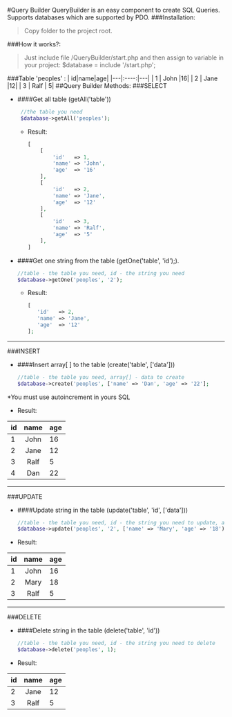 #Query Builder
QueryBuilder is an easy component to create SQL Queries.
Supports databases which are supported by PDO.
###Installation:

>Copy folder to the project root.

###How it works?:

>Just include file /QueryBuilder/start.php and then assign to variable in your project:
$database = include '/start.php';

###Table 'peoples' :
| id|name|age|
  |---|:----:|---|
  | 1 | John |16|
  | 2 | Jane |12|
  | 3 | Ralf | 5|
##Query Builder Methods:
###SELECT
+ ####Get all table (getAll('table'))
  ```php
   //the table you need
   $database->getAll('peoples');
  ```
     + Result:
        ```php
       [
            [
                'id'   => 1,
                'name' => 'John',
                'age'  => '16'
            ],
            [
                'id'   => 2,
                'name' => 'Jane',
                'age'  => '12'
            ],
            [
                'id'   => 3,
                'name' => 'Ralf',
                'age'  => '5'
            ],
       ]
        ```
+ ####Get one string from the table (getOne('table', 'id');).
   ```php
   //table - the table you need, id - the string you need
   $database->getOne('peoples', '2');
   ```
     + Result:
        ```php
        [
           'id'   => 2,
           'name' => 'Jane',
           'age'  => '12'
        ];
        ```
***
###INSERT
+ ####Insert array[ ] to the table (create('table', ['data']))
   ```php
   //table - the table you need, array[] - data to create
  $database->create('peoples', ['name' => 'Dan', 'age' => '22'];
   ```
 *You must use autoincrement in yours SQL 
+ Result:

| id|name|age|
  |---|:----:|---|
  | 1 | John |16|
  | 2 | Jane |12|
  | 3 | Ralf | 5|
  | 4 | Dan | 22|
***
###UPDATE
+ ####Update string in the table (update('table', 'id', ['data']))
   ```php
   //table - the table you need, id - the string you need to update, array[] - data to update
  $database->update('peoples', '2', ['name' => 'Mary', 'age' => '18');
   ```
+ Result:
  
| id|name|age|
  |---|:----:|---|
  | 1 | John |16|
  | 2 | Mary |18|
  | 3 | Ralf | 5|
***
###DELETE
+ ####Delete string in the table (delete('table', 'id'))
   ```php
   //table - the table you need, id - the string you need to delete
  $database->delete('peoples', 1);
   ```
+ Result:
  
| id|name|age|
  |---|:----:|---|
  | 2 | Jane |12|
  | 3 | Ralf | 5|